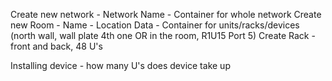Create new network - Network Name - Container for whole network
Create new Room - Name - Location Data - Container for units/racks/devices (north wall, wall plate 4th one OR in the room, R1U15 Port 5)
Create Rack - front and back, 48 U's

Installing device - how many U's does device take up